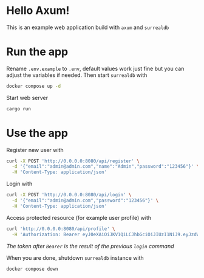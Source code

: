 # Hello Axum!
This is an example web application build with `axum` and `surrealdb`
# Run the app
Rename `.env.example` to `.env`, default values work just fine but you can adjust the variables if needed.
Then start `surrealdb` with
```bash
docker compose up -d
```
Start web server
```bash
cargo run
```
# Use the app
Register new user with
```bash
curl -X POST 'http://0.0.0.0:8080/api/register' \
  -d '{"email":"admin@admin.com","name":"Admin","password":"123456"}' \
  -H 'Content-Type: application/json'
```
Login with
```bash
curl -X POST 'http://0.0.0.0:8080/api/login' \
  -d '{"email":"admin@admin.com","password":"123456"}' \
  -H 'Content-Type: application/json'
```
Access protected resource (for example user profile) with
```bash
curl 'http://0.0.0.0:8080/api/profile' \
  -H 'Authorization: Bearer eyJ0eXAiOiJKV1QiLCJhbGciOiJIUzI1NiJ9.eyJzdWIiOiJiZWZjM2NiNC00MTVjLTRmNjUtYTRhOS0zNzM4MDFiMzNiZTciLCJpYXQiOjE2ODI2Njg0MDMsImV4cCI6MTY4MjY3MjAwM30.xH2D5vRXAHFe17fRnDWJD4vGAm8IWAMNi-1bHCVtzRc'
```
_The token after `Bearer` is the result of the previous `login` command_

When you are done, shutdown `surrealdb` instance with
```bash
docker compose down
```


